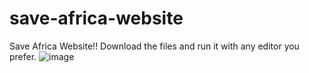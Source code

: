 # save-africa-website
Save Africa Website!! Download the files and run it with any editor you prefer.
![image](https://user-images.githubusercontent.com/31678025/153492905-6e799fda-1c4b-4c52-a94a-c76503dfbfbd.png)
